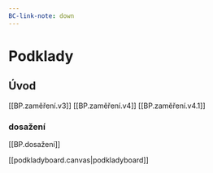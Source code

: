 ```yaml
---
BC-link-note: down
---
```


# Podklady
## Úvod
[[BP.zaměření.v3]]
[[BP.zaměření.v4]]
[[BP.zaměření.v4.1]]
### dosažení
[[BP.dosažení]]

[[podkladyboard.canvas|podkladyboard]]